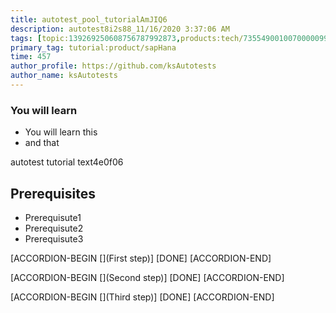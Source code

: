 ```yaml
---
title: autotest_pool_tutorialAmJIQ6
description: autotest8i2s88_11/16/2020 3:37:06 AM
tags: [topic:139269250608756787992873,products:tech/73554900100700000996,tutorial:experience/advanced]
primary_tag: tutorial:product/sapHana
time: 457
author_profile: https://github.com/ksAutotests
author_name: ksAutotests
---
```

### You will learn
- You will learn this
- and that

autotest tutorial text4e0f06

## Prerequisites
- Prerequisute1
- Prerequisute2
- Prerequisute3

[ACCORDION-BEGIN [](First step)]
[DONE]
[ACCORDION-END]

[ACCORDION-BEGIN [](Second step)]
[DONE]
[ACCORDION-END]

[ACCORDION-BEGIN [](Third step)]
[DONE]
[ACCORDION-END]

